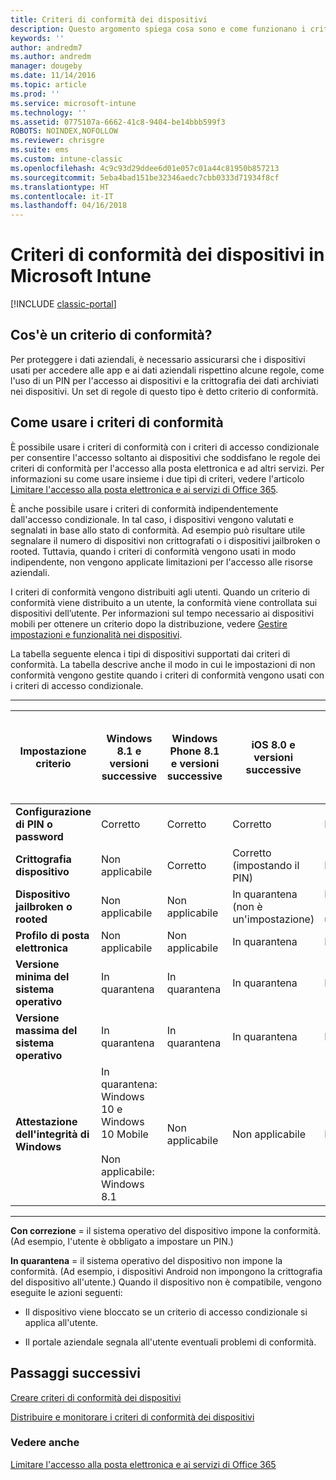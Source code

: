 ```yaml
---
title: Criteri di conformità dei dispositivi
description: Questo argomento spiega cosa sono e come funzionano i criteri di conformità del dispositivo.
keywords: ''
author: andredm7
ms.author: andredm
manager: dougeby
ms.date: 11/14/2016
ms.topic: article
ms.prod: ''
ms.service: microsoft-intune
ms.technology: ''
ms.assetid: 0775107a-6662-41c8-9404-be14bbb599f3
ROBOTS: NOINDEX,NOFOLLOW
ms.reviewer: chrisgre
ms.suite: ems
ms.custom: intune-classic
ms.openlocfilehash: 4c9c93d29ddee6d01e057c01a44c81950b857213
ms.sourcegitcommit: 5eba4bad151be32346aedc7cbb0333d71934f8cf
ms.translationtype: HT
ms.contentlocale: it-IT
ms.lasthandoff: 04/16/2018
---
```

# <a name="device-compliance-policies-in-microsoft-intune"></a>Criteri di conformità dei dispositivi in Microsoft Intune

[!INCLUDE [classic-portal](../includes/classic-portal.md)]

## <a name="what-is-a-compliance-policy"></a>Cos'è un criterio di conformità?
Per proteggere i dati aziendali, è necessario assicurarsi che i dispositivi usati per accedere alle app e ai dati aziendali rispettino alcune regole, come l'uso di un PIN per l'accesso ai dispositivi e la crittografia dei dati archiviati nei dispositivi. Un set di regole di questo tipo è detto criterio di conformità.

## <a name="how-should-i-use-compliance-policies"></a>Come usare i criteri di conformità
È possibile usare i criteri di conformità con i criteri di accesso condizionale per consentire l'accesso soltanto ai dispositivi che soddisfano le regole dei criteri di conformità per l'accesso alla posta elettronica e ad altri servizi. Per informazioni su come usare insieme i due tipi di criteri, vedere l'articolo [Limitare l'accesso alla posta elettronica e ai servizi di Office 365](restrict-access-to-email-and-o365-services-with-microsoft-intune.md).

È anche possibile usare i criteri di conformità indipendentemente dall'accesso condizionale. In tal caso, i dispositivi vengono valutati e segnalati in base allo stato di conformità. Ad esempio può risultare utile segnalare il numero di dispositivi non crittografati o i dispositivi jailbroken o rooted. Tuttavia, quando i criteri di conformità vengono usati in modo indipendente, non vengono applicate limitazioni per l'accesso alle risorse aziendali.

I criteri di conformità vengono distribuiti agli utenti. Quando un criterio di conformità viene distribuito a un utente, la conformità viene controllata sui dispositivi dell’utente.
Per informazioni sul tempo necessario ai dispositivi mobili per ottenere un criterio dopo la distribuzione, vedere [Gestire impostazioni e funzionalità nei dispositivi](/intune-classic/deploy-use/manage-settings-and-features-on-your-devices-with-microsoft-intune-policies#frequently-asked-questions-about-intune-policies).

La tabella seguente elenca i tipi di dispositivi supportati dai criteri di conformità. La tabella descrive anche il modo in cui le impostazioni di non conformità vengono gestite quando i criteri di conformità vengono usati con i criteri di accesso condizionale.

-----------------------------

|Impostazione criterio| Windows 8.1 e versioni successive| Windows Phone 8.1 e versioni successive| iOS 8.0 e versioni successive|Android 4.0 e versioni successive<br/>Samsung KNOX Standard 4.0 e versioni successive|
|-----|----|----|----|----|
|**Configurazione di PIN o password** |Corretto|Corretto|Corretto|In quarantena|
|**Crittografia dispositivo**|Non applicabile|Corretto|Corretto (impostando il PIN)|In quarantena|
|**Dispositivo jailbroken o rooted**|Non applicabile|Non applicabile|In quarantena (non è un'impostazione)|In quarantena (non è un'impostazione)|
|**Profilo di posta elettronica**|Non applicabile|Non applicabile|In quarantena|Non applicabile|
|**Versione minima del sistema operativo**|In quarantena|In quarantena|In quarantena|In quarantena|
|**Versione massima del sistema operativo**|In quarantena|In quarantena|In quarantena|In quarantena|
|**Attestazione dell'integrità di Windows**|In quarantena: Windows 10 e Windows 10 Mobile<br /><br />Non applicabile: Windows 8.1|Non applicabile|Non applicabile|Non applicabile|

------------------------------

**Con correzione** = il sistema operativo del dispositivo impone la conformità. (Ad esempio, l'utente è obbligato a impostare un PIN.)

**In quarantena** = il sistema operativo del dispositivo non impone la conformità. (Ad esempio, i dispositivi Android non impongono la crittografia del dispositivo all'utente.) Quando il dispositivo non è compatibile, vengono eseguite le azioni seguenti:

-   Il dispositivo viene bloccato se un criterio di accesso condizionale si applica all'utente.

-   Il portale aziendale segnala all'utente eventuali problemi di conformità.

## <a name="next-steps"></a>Passaggi successivi
[Creare criteri di conformità dei dispositivi](create-a-device-compliance-policy-in-microsoft-intune.md)

[Distribuire e monitorare i criteri di conformità dei dispositivi](deploy-and-monitor-a-device-compliance-policy-in-microsoft-intune.md)

### <a name="see-also"></a>Vedere anche
[Limitare l'accesso alla posta elettronica e ai servizi di Office 365](restrict-access-to-email-and-o365-services-with-microsoft-intune.md)
